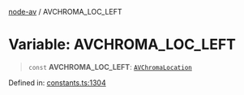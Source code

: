 [node-av](../globals.md) / AVCHROMA\_LOC\_LEFT

# Variable: AVCHROMA\_LOC\_LEFT

> `const` **AVCHROMA\_LOC\_LEFT**: [`AVChromaLocation`](../type-aliases/AVChromaLocation.md)

Defined in: [constants.ts:1304](https://github.com/seydx/av/blob/f8631fc881b394300b1479f511d55cf1c370a87f/src/constants/constants.ts#L1304)
